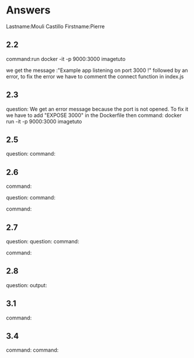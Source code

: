 # Answers

Lastname:Mouli Castillo
Firstname:Pierre

## 2.2
command:run docker -it -p 9000:3000 imagetuto

we get the message :"Example app listening on port 3000 !" followed by an error, to fix the error we have to comment the connect function in index.js

## 2.3
question: We get an error message because the port is not opened. To fix it we have to add "EXPOSE 3000" in the Dockerfile then
command: docker run -it -p 9000:3000 imagetuto

## 2.5
question:
command:

## 2.6
command:

question:
command:

command:

## 2.7
question:
question:
command:

command:

## 2.8
question:
output:

## 3.1
command:

## 3.4
command:
command:
